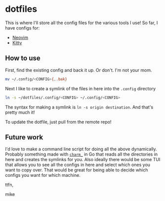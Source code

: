 # dotfiles

This is where I'll store all the config files for the various tools I use! So far, I have configs for: 

* [Neovim](./.config/nvim)
* [Kitty](./.config/kitty)

## How to use

First, find the existing config and back it up. Or don't. I'm not your mom.

```bash
mv ~/.config/<CONFIG>{,.bak}
```

Next I like to create a symlink of the files in here into the `.config` directory

```bash
ln -s ~/dotfiles/.config/<CONFIG> ~/.config/<CONFIG>
```

The syntax for making a symlink is `ln -s origin destination`. And that's pretty much it!

To update the dotfile, just pull from the remote repo!

## Future work

I'd love to make a command line script for doing all the above dynamically. Probably something made with [`charm_`](https://charm.sh/) in Go 
that reads all the directories in here and creates the symlinks for you. Also ideally there would be some TUI that allows you to see all the configs in 
here and select which ones you want to copy over. That would be great for being able to decide which configs you want for which machine.

ttfn,

mike

